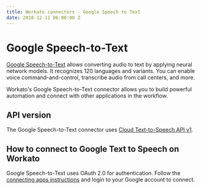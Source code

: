 ```yaml
---
title: Workato connectors - Google Speech to Text
date: 2018-12-11 06:00:00 Z
---
```


# Google Speech-to-Text
[Google Speech-to-Text](https://cloud.google.com/speech-to-text/) allows converting audio to text by applying neural network models. It recognizes 120 languages and variants. You can enable voice command-and-control, transcribe audio from call centers, and more.

Workato's Google Speech-to-Text connector allows you to build powerful automation and connect with other applications in the workflow.

## API version
The Google Speech-to-Text connector uses [Cloud Text-to-Speech API v1](https://cloud.google.com/text-to-speech/docs/reference/rest/).

## How to connect to Google Text to Speech on Workato
Google Speech-to-Text uses OAuth 2.0 for authentication. Follow the [connecting apps instructions](https://docs.workato.com/connections.html) and login to your Google account to connect.
